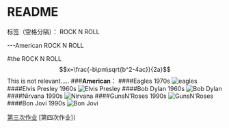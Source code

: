 ﻿# README

标签（空格分隔）： ROCK N ROLL

---American ROCK N ROLL

#the ROCK N ROLL 
$$x=\frac{-b\pm\sqrt{b^2-4ac}}{2a}$$
This is not relevant.....
###**American**：
####Eagles 1970s
![eagles](http://a0.att.hudong.com/21/19/01300000027077119769199821085.jpg)
####Elvis Presley 1960s
![Elvis Presley](http://i1.w.hjfile.cn/doc/201008/20100817357089689597518.jpg)
####Bob Dylan 1960s
![Bob Dylan](http://img1.xilu.com/2014/0120/2dfa2082ebb21ca507212f06377cdbc5.jpg)
####Nirvana  1990s
![Nirvana](http://photo.sohu.com/2004/04/05/71/Img219747138.jpg)
####GunsN'Roses  1990s
![GunsN'Roses](http://p0.so.qhimg.com/t0110992fcf5423451a.jpg)
####Bon Jovi  1990s
![Bon Jovi](http://www.voa365.com/uploads/allimg/100707/16401T000-0.jpg)

[第三次作业](https://github.com/qqyyff/computationalphysics_N2013301020031/blob/master/%E7%AC%AC%E4%B8%89%E6%AC%A1%E4%BD%9C%E4%B8%9A(1).md)
[第四次作业](



